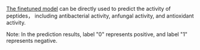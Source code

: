 [The finetuned model](https://zenodo.org/records/12747957) can be directly used to predict the activity of peptides， including antibacterial activity, anfungal activity, and antioxidant activity. 

Note: In the prediction results, label "0" represents positive, and label "1" represents negative.
